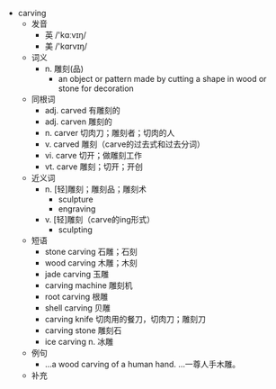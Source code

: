 - carving
  - 发音
    - 英 /'kɑːvɪŋ/
    - 美 /'kɑrvɪŋ/
  - 词义
    - n. 雕刻(品)
      - an object or pattern made by cutting a shape in wood or stone for decoration
  - 同根词
    - adj. carved 有雕刻的
    - adj. carven 雕刻的
    - n. carver 切肉刀；雕刻者；切肉的人
    - v. carved 雕刻（carve的过去式和过去分词）
    - vi. carve 切开；做雕刻工作
    - vt. carve 雕刻；切开；开创
  - 近义词
    - n. [轻]雕刻；雕刻品；雕刻术
      - sculpture
      - engraving
    - v. [轻]雕刻（carve的ing形式）
      - sculpting
  - 短语
    - stone carving 石雕；石刻
    - wood carving 木雕；木刻
    - jade carving 玉雕
    - carving machine 雕刻机
    - root carving 根雕
    - shell carving 贝雕
    - carving knife 切肉用的餐刀，切肉刀；雕刻刀
    - carving stone 雕刻石
    - ice carving n. 冰雕
  - 例句
    - ...a wood carving of a human hand. …一尊人手木雕。
  - 补充